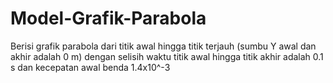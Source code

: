 # Model-Grafik-Parabola
Berisi grafik parabola dari titik awal hingga titik terjauh (sumbu Y awal dan akhir adalah 0 m) dengan selisih waktu titik awal hingga titik akhir adalah 0.1 s dan kecepatan awal benda 1.4x10^-3
